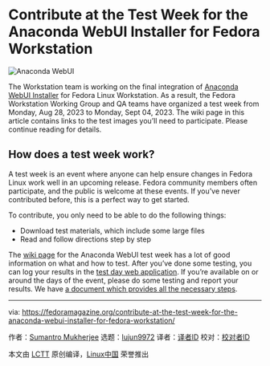 [#]: subject: "Contribute at the Test Week for the Anaconda WebUI Installer for Fedora Workstation"
[#]: via: "https://fedoramagazine.org/contribute-at-the-test-week-for-the-anaconda-webui-installer-for-fedora-workstation/"
[#]: author: "Sumantro Mukherjee https://fedoramagazine.org/author/sumantrom/"
[#]: collector: "lujun9972"
[#]: translator: " "
[#]: reviewer: " "
[#]: publisher: " "
[#]: url: " "

Contribute at the Test Week for the Anaconda WebUI Installer for Fedora Workstation
======

![Anaconda WebUI][1]

The Workstation team is working on the final integration of [Anaconda WebUI Installer][2] for Fedora Linux Workstation. As a result, the Fedora Workstation Working Group and QA teams have organized a test week from Monday, Aug 28, 2023 to Monday, Sept 04, 2023. The wiki page in this article contains links to the test images you’ll need to participate. Please continue reading for details.

## **How does a test week work?**

A test week is an event where anyone can help ensure changes in Fedora Linux work well in an upcoming release. Fedora community members often participate, and the public is welcome at these events. If you’ve never contributed before, this is a perfect way to get started.

To contribute, you only need to be able to do the following things:

  * Download test materials, which include some large files
  * Read and follow directions step by step



The [wiki page][3] for the Anaconda WebUI test week has a lot of good information on what and how to test. After you’ve done some testing, you can log your results in the [test day web application][4]. If you’re available on or around the days of the event, please do some testing and report your results. We have [a document which provides all the necessary steps][5].

--------------------------------------------------------------------------------

via: https://fedoramagazine.org/contribute-at-the-test-week-for-the-anaconda-webui-installer-for-fedora-workstation/

作者：[Sumantro Mukherjee][a]
选题：[lujun9972][b]
译者：[译者ID](https://github.com/译者ID)
校对：[校对者ID](https://github.com/校对者ID)

本文由 [LCTT](https://github.com/LCTT/TranslateProject) 原创编译，[Linux中国](https://linux.cn/) 荣誉推出

[a]: https://fedoramagazine.org/author/sumantrom/
[b]: https://github.com/lujun9972
[1]: https://fedoramagazine.org/wp-content/uploads/2023/03/Test_Days-816x345.jpg
[2]: https://fedoramagazine.org/anaconda-web-ui-storage-feedback-requested/
[3]: https://fedoraproject.org/wiki/Test_Day:2023-08-28_Anaconda_Web_UI
[4]: https://testdays.fedoraproject.org/events/165
[5]: https://docs.fedoraproject.org/en-US/quick-docs/kernel/howto-kernel-testday/
